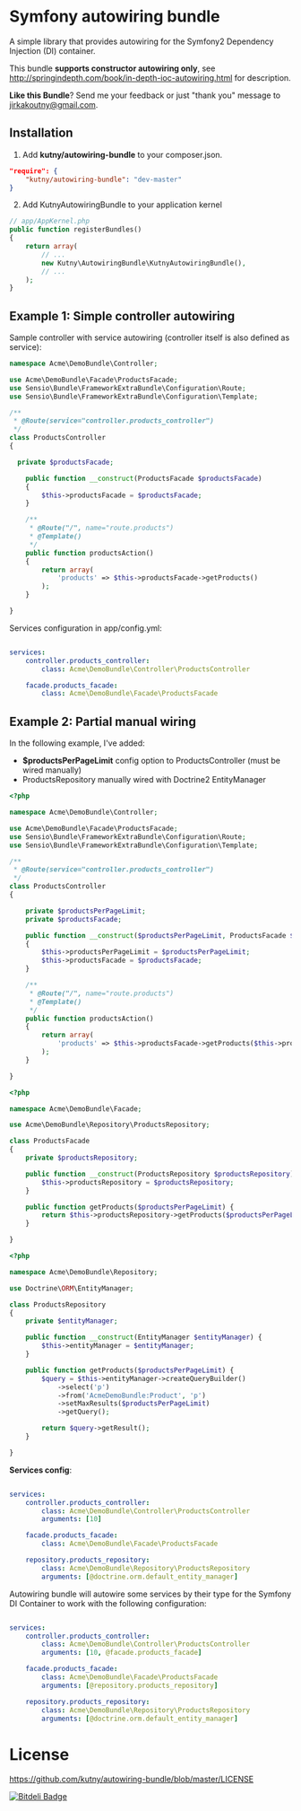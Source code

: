 Symfony autowiring bundle
======================

A simple library that provides autowiring for the Symfony2 Dependency Injection (DI) container.

This bundle **supports constructor autowiring only**, see http://springindepth.com/book/in-depth-ioc-autowiring.html for description.

**Like this Bundle**? Send me your feedback or just "thank you" message to jirkakoutny@gmail.com.

Installation
------------

1) Add __kutny/autowiring-bundle__ to your composer.json.

~~~~~ json
"require": {
    "kutny/autowiring-bundle": "dev-master"
}
~~~~~

2) Add KutnyAutowiringBundle to your application kernel

~~~~~ php
// app/AppKernel.php
public function registerBundles()
{
    return array(
        // ...
        new Kutny\AutowiringBundle\KutnyAutowiringBundle(),
        // ...
    );
}
~~~~~

Example 1: Simple controller autowiring
-----------------------------------------

Sample controller with service autowiring (controller itself is also defined as service):

~~~~~ php
namespace Acme\DemoBundle\Controller;

use Acme\DemoBundle\Facade\ProductsFacade;
use Sensio\Bundle\FrameworkExtraBundle\Configuration\Route;
use Sensio\Bundle\FrameworkExtraBundle\Configuration\Template;

/**
 * @Route(service="controller.products_controller")
 */
class ProductsController
{

  private $productsFacade;

    public function __construct(ProductsFacade $productsFacade)
    {
        $this->productsFacade = $productsFacade;
    }

    /**
     * @Route("/", name="route.products")
     * @Template()
     */
    public function productsAction()
    {
        return array(
            'products' => $this->productsFacade->getProducts()
        );
    }

}
~~~~~

Services configuration in app/config.yml:

~~~~~ yml

services:
    controller.products_controller:
        class: Acme\DemoBundle\Controller\ProductsController

    facade.products_facade:
        class: Acme\DemoBundle\Facade\ProductsFacade
~~~~~ 

Example 2: Partial manual wiring
-----------------------------------------

In the following example, I've added:

* __$productsPerPageLimit__ config option to ProductsController (must be wired manually)
* ProductsRepository manually wired with Doctrine2 EntityManager

~~~~~ php
<?php

namespace Acme\DemoBundle\Controller;

use Acme\DemoBundle\Facade\ProductsFacade;
use Sensio\Bundle\FrameworkExtraBundle\Configuration\Route;
use Sensio\Bundle\FrameworkExtraBundle\Configuration\Template;

/**
 * @Route(service="controller.products_controller")
 */
class ProductsController
{

    private $productsPerPageLimit;
    private $productsFacade;

    public function __construct($productsPerPageLimit, ProductsFacade $productsFacade)
    {
        $this->productsPerPageLimit = $productsPerPageLimit;
        $this->productsFacade = $productsFacade;
    }

    /**
     * @Route("/", name="route.products")
     * @Template()
     */
    public function productsAction()
    {
        return array(
            'products' => $this->productsFacade->getProducts($this->productsPerPageLimit)
        );
    }

}
~~~~~ 

~~~~~ php
<?php

namespace Acme\DemoBundle\Facade;

use Acme\DemoBundle\Repository\ProductsRepository;

class ProductsFacade
{
    private $productsRepository;

	public function __construct(ProductsRepository $productsRepository) {
		$this->productsRepository = $productsRepository;
	}

	public function getProducts($productsPerPageLimit) {
		return $this->productsRepository->getProducts($productsPerPageLimit);
	}

}
~~~~~ 

~~~~~ php
<?php

namespace Acme\DemoBundle\Repository;

use Doctrine\ORM\EntityManager;

class ProductsRepository
{
    private $entityManager;

    public function __construct(EntityManager $entityManager) {
        $this->entityManager = $entityManager;
    }

    public function getProducts($productsPerPageLimit) {
        $query = $this->entityManager->createQueryBuilder()
            ->select('p')
            ->from('AcmeDemoBundle:Product', 'p')
            ->setMaxResults($productsPerPageLimit)
            ->getQuery();

        return $query->getResult();
	}

}
~~~~~ 

**Services config**:

~~~~~ yml

services:
    controller.products_controller:
        class: Acme\DemoBundle\Controller\ProductsController
        arguments: [10]

    facade.products_facade:
        class: Acme\DemoBundle\Facade\ProductsFacade

    repository.products_repository:
        class: Acme\DemoBundle\Repository\ProductsRepository
        arguments: [@doctrine.orm.default_entity_manager]
~~~~~

Autowiring bundle will autowire some services by their type for the Symfony DI Container to work with the following configuration:

~~~~~ yml

services:
    controller.products_controller:
        class: Acme\DemoBundle\Controller\ProductsController
        arguments: [10, @facade.products_facade]

    facade.products_facade:
        class: Acme\DemoBundle\Facade\ProductsFacade
        arguments: [@repository.products_repository]

    repository.products_repository:
        class: Acme\DemoBundle\Repository\ProductsRepository
        arguments: [@doctrine.orm.default_entity_manager]
~~~~~


License
=======

https://github.com/kutny/autowiring-bundle/blob/master/LICENSE

[![Bitdeli Badge](https://d2weczhvl823v0.cloudfront.net/kutny/autowiring-bundle/trend.png)](https://bitdeli.com/free "Bitdeli Badge")

